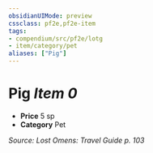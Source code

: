 ```yaml
---
obsidianUIMode: preview
cssclass: pf2e,pf2e-item
tags:
- compendium/src/pf2e/lotg
- item/category/pet
aliases: ["Pig"]
---
```

# Pig *Item 0*  

- **Price** 5 sp
- **Category** Pet



*Source: Lost Omens: Travel Guide p. 103*